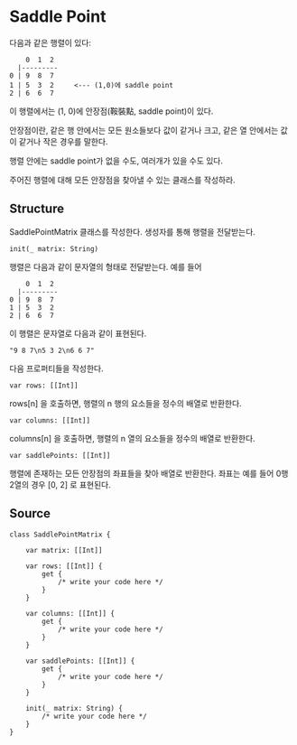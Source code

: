 # Saddle Point

다음과 같은 행렬이 있다:

        0  1  2
      |---------
    0 | 9  8  7
    1 | 5  3  2     <--- (1,0)에 saddle point
    2 | 6  6  7

이 행렬에서는 (1, 0)에 안장점(鞍裝點, saddle point)이 있다. 

안장점이란, 같은 행 안에서는 모든 원소들보다 값이 같거나 크고, 같은 열 안에서는 값이 같거나 작은 경우를 말한다.

행렬 안에는 saddle point가 없을 수도, 여러개가 있을 수도 있다.

주어진 행렬에 대해 모든 안장점을 찾아낼 수 있는 클래스를 작성하라.

## Structure

SaddlePointMatrix 클래스를 작성한다. 생성자를 통해 행렬을 전달받는다.

    init(_ matrix: String)

행렬은 다음과 같이 문자열의 형태로 전달받는다. 예를 들어

        0  1  2
      |---------
    0 | 9  8  7
    1 | 5  3  2
    2 | 6  6  7

이 행렬은 문자열로 다음과 같이 표현된다.

    "9 8 7\n5 3 2\n6 6 7"

다음 프로퍼티들을 작성한다.

    var rows: [[Int]]

rows[n] 을 호출하면, 행렬의 n 행의 요소들을 정수의 배열로 반환한다.

    var columns: [[Int]]

columns[n] 을 호출하면, 행렬의 n 열의 요소들을 정수의 배열로 반환한다.

    var saddlePoints: [[Int]]

행렬에 존재하는 모든 안장점의 좌표들을 찾아 배열로 반환한다. 좌표는 예를 들어 0행 2열의 경우 [0, 2] 로 표현된다.

## Source

    class SaddlePointMatrix {

        var matrix: [[Int]]

        var rows: [[Int]] {
            get {
                /* write your code here */
            }
        }

        var columns: [[Int]] {
            get {
                /* write your code here */
            }
        }

        var saddlePoints: [[Int]] {
            get {
                /* write your code here */
            }
        }

        init(_ matrix: String) {
            /* write your code here */
        }
    }
